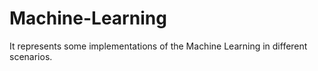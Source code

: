 # Machine-Learning
It represents some implementations of the Machine Learning in different scenarios.
